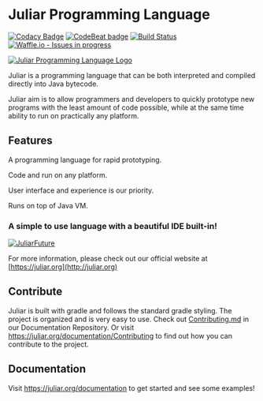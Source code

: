 # Juliar Programming Language

[![Codacy Badge](https://api.codacy.com/project/badge/Grade/9a508bdddb8747bf9ed8e39bddfb10f2)](https://www.codacy.com/app/TheAndreiM/juliarFuture?utm_source=github.com&amp;utm_medium=referral&amp;utm_content=juliarLang/juliarFuture&amp;utm_campaign=Badge_Grade)
[![CodeBeat badge](https://codebeat.co/badges/4bdc346c-d5b6-41df-b491-9361caba6094)](https://codebeat.co/projects/github-com-juliarlang-juliarfuture-master)
[![Build Status](https://travis-ci.org/juliarLang/juliarFuture.svg?branch=master)](https://travis-ci.org/juliarLang/juliarFuture)
[![Waffle.io - Issues in progress](https://badge.waffle.io/juliarLang/juliarFuture.svg?label=in%20progress&title=In%20Progress)](http://waffle.io/juliarLang/juliarFuture)

[![Juliar Programming Language Logo](https://user-images.githubusercontent.com/11934545/34509530-f5843108-f018-11e7-948d-58a623d5ce1b.png)](https://juliar.org/)


Juliar is a programming language that can be both interpreted and compiled directly into Java bytecode. 

Juliar aim is to allow programmers and developers to quickly prototype new programs with the least amount of code possible, 
while at the same time ability to run on practically any platform.

## Features
A programming language for rapid prototyping. 

Code and run on any platform. 

User interface and experience is our priority. 

Runs on top of Java VM.


### A simple to use language with a beautiful IDE built-in!

[![JuliarFuture](https://user-images.githubusercontent.com/11934545/34509499-9ddba260-f018-11e7-94e0-9905d187197e.png)](https://juliar.org/downloads)

For more information, please check out our official website at [https://juliar.org](http://juliar.org)

## Contribute

Juliar is built with gradle and follows the standard gradle styling. The project is organized and is very easy to use.
Check out [Contributing.md](https://github.com/juliarLang/juliarDocs/blob/master/Contributing.md) in our Documentation Repository.
Or visit https://juliar.org/documentation/Contributing
to find out how you can contribute to the project.

## Documentation

Visit https://juliar.org/documentation to get started and see some examples!